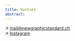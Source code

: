 ```yaml
---
title: Kontakt
abstract:
---
```


↗ [mail@newgraphicstandard.ch](mailto:mail@newgraphicstandard.ch)
<br> ↗ [Instagram](https://www.instagram.com/newgraphicstandard/)
